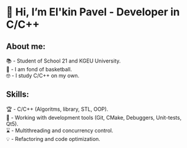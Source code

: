 # 👋 Hi, I’m El'kin Pavel - Developer in C/C++

## About me:
📚 - Student of School 21 and KGEU University.  
🏀 - I am fond of basketball.  
🤓 - I study C/C++ on my own.  
## Skills:
🏆 - C/C++ (Algoritms, library, STL, OOP).  
🧰 - Working with development tools (Git, CMake, Debuggers, Unit-tests, Qt5).  
⌛ - Multithreading and concurrency control.  
💡 - Refactoring and code optimization.  
